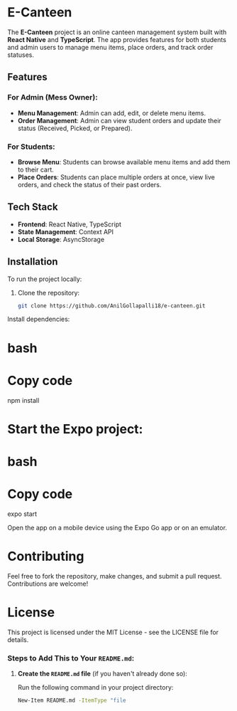 

# E-Canteen

The **E-Canteen** project is an online canteen management system built with **React Native** and **TypeScript**. The app provides features for both students and admin users to manage menu items, place orders, and track order statuses.

## Features

### For Admin (Mess Owner):
- **Menu Management**: Admin can add, edit, or delete menu items.
- **Order Management**: Admin can view student orders and update their status (Received, Picked, or Prepared).

### For Students:
- **Browse Menu**: Students can browse available menu items and add them to their cart.
- **Place Orders**: Students can place multiple orders at once, view live orders, and check the status of their past orders.

## Tech Stack

- **Frontend**: React Native, TypeScript
- **State Management**: Context API
- **Local Storage**: AsyncStorage

## Installation

To run the project locally:

1. Clone the repository:

   ```bash
   git clone https://github.com/AnilGollapalli18/e-canteen.git
Install dependencies:

# bash
# Copy code
npm install

# Start the Expo project:

# bash
# Copy code
expo start

Open the app on a mobile device using the Expo Go app or on an emulator.



# Contributing
Feel free to fork the repository, make changes, and submit a pull request. Contributions are welcome!

# License
This project is licensed under the MIT License - see the LICENSE file for details.



### Steps to Add This to Your `README.md`:

1. **Create the `README.md` file** (if you haven't already done so):

   Run the following command in your project directory:

   ```bash
   New-Item README.md -ItemType "file